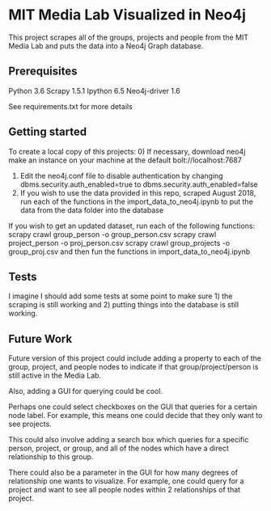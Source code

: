 # MIT Media Lab Visualized in Neo4j
This project scrapes all of the groups, projects and people from the MIT Media Lab and puts the data into a Neo4j Graph database.

## Prerequisites
Python 3.6
Scrapy 1.5.1
Ipython 6.5
Neo4j-driver 1.6

See requirements.txt for more details

## Getting started
To create a local copy of this projects:
0) If necessary, download neo4j make an instance on your machine at the default bolt://localhost:7687
1) Edit the neo4j.conf file to disable authentication by changing dbms.security.auth_enabled=true to dbms.security.auth_enabled=false
2) If you wish to use the data provided in this repo, scraped August 2018, run each of the functions in the import_data_to_neo4j.ipynb to put the data from the data folder into the database

If you wish to get an updated dataset, run each of the following functions:
scrapy crawl group_person -o group_person.csv
scrapy crawl project_person -o proj_person.csv
scrapy crawl group_projects -o group_proj.csv
and then fun the functions in import_data_to_neo4j.ipynb

## Tests
I imagine I should add some tests at some point to make sure 1) the scraping is still working and 2) putting things into the database is still working.

## Future Work
Future version of this project could include adding a property to each of the group, project, and people nodes to indicate if that group/project/person is still active in the Media Lab.

Also, adding a GUI for querying could be cool.

Perhaps one could select checkboxes on the GUI that queries for a certain node label. For example, this means one could decide that they only want to see projects.

This could also involve adding a search box which queries for a specific person, project, or group, and all of the nodes which have a direct relationship to this group.

There could also be a parameter in the GUI for how many degrees of relationship one wants to visualize. For example, one could query for a project and want to see all people nodes within 2 relationships of that project.
